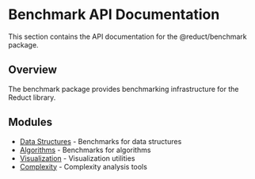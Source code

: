 # Benchmark API Documentation

This section contains the API documentation for the @reduct/benchmark package.

## Overview

The benchmark package provides benchmarking infrastructure for the Reduct library.

## Modules

- [Data Structures](./data-structures.md) - Benchmarks for data structures
- [Algorithms](./algorithms.md) - Benchmarks for algorithms
- [Visualization](./visualization.md) - Visualization utilities
- [Complexity](./complexity.md) - Complexity analysis tools
